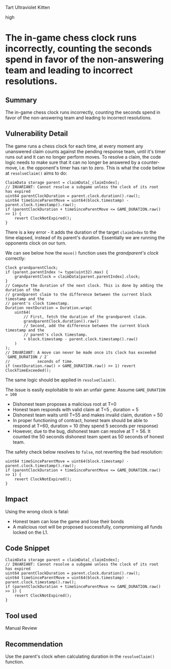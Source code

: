 Tart Ultraviolet Kitten

high

# The in-game chess clock runs incorrectly, counting the seconds spend in favor of the non-answering team and leading to incorrect resolutions.

## Summary

The in-game chess clock runs incorrectly, counting the seconds spend in favor of the non-answering team and leading to incorrect resolutions.

## Vulnerability Detail

The game runs a chess clock for each time, at every moment any unanswered claim counts against the pending response team, until it's timer runs out and it can no longer perform moves. To resolve a claim, the code logic needs to make sure that it can no longer be answered by a counter-move, i.e. the opponent's timer has ran to zero. This is what the code below at `resolveClaim()` aims to do:

```solidity
ClaimData storage parent = claimData[_claimIndex];
// INVARIANT: Cannot resolve a subgame unless the clock of its root has expired
uint64 parentClockDuration = parent.clock.duration().raw();
uint64 timeSinceParentMove = uint64(block.timestamp) - parent.clock.timestamp().raw();
if (parentClockDuration + timeSinceParentMove <= GAME_DURATION.raw() >> 1) {
    revert ClockNotExpired();
}
```

There is a key error - it adds the duration of the target `claimIndex` to the time elapsed, instead of its parent's duration. Essentially we are running the opponents clock on our turn. 

We can see below how the `move()` function uses the *grandparent's clock* correctly:
```solidity
Clock grandparentClock;
if (parent.parentIndex != type(uint32).max) {
    grandparentClock = claimData[parent.parentIndex].clock;
}
// Compute the duration of the next clock. This is done by adding the duration of the
// grandparent claim to the difference between the current block timestamp and the
// parent's clock timestamp.
Duration nextDuration = Duration.wrap(
    uint64(
        // First, fetch the duration of the grandparent claim.
        grandparentClock.duration().raw()
        // Second, add the difference between the current block timestamp and the
        // parent's clock timestamp.
        + block.timestamp - parent.clock.timestamp().raw()
    )
);
// INVARIANT: A move can never be made once its clock has exceeded `GAME_DURATION / 2`
//            seconds of time.
if (nextDuration.raw() > GAME_DURATION.raw() >> 1) revert ClockTimeExceeded();
```

The same logic should be applied in `resolveClaim()`.

The issue is easily exploitable to win an unfair game:
Assume `GAME_DURATION = 100`

- Dishonest team proposes a malicious root at T=0
- Honest team responds with valid claim at T=5 , duration = 5
- Dishonest team waits until T=55 and makes invalid claim, duration = 50
- In proper functioning of contract, honest team should be able to respond at T=60, duration = 10 (they spend 5 seconds per response)
- However, due to the bug, dishonest team can resolve at T = 56. It counted the 50 seconds dishonest team spent as 50 seconds of honest team. 

The safety check below resolves to `false`, not reverting the bad resolution:
```solidity
uint64 timeSinceParentMove = uint64(block.timestamp) - parent.clock.timestamp().raw();
if (parentClockDuration + timeSinceParentMove <= GAME_DURATION.raw() >> 1) {
    revert ClockNotExpired();
}
```


## Impact

Using the wrong clock is fatal:
- Honest team can lose the game and lose their bonds
- A malicious root will be proposed successfully, compromising all funds locked on the L1.

## Code Snippet

```solidity
ClaimData storage parent = claimData[_claimIndex];
// INVARIANT: Cannot resolve a subgame unless the clock of its root has expired
uint64 parentClockDuration = parent.clock.duration().raw();
uint64 timeSinceParentMove = uint64(block.timestamp) - parent.clock.timestamp().raw();
if (parentClockDuration + timeSinceParentMove <= GAME_DURATION.raw() >> 1) {
    revert ClockNotExpired();
}
```

## Tool used

Manual Review

## Recommendation

Use the parent's clock when calculating duration in the `resolveClaim()` function.
